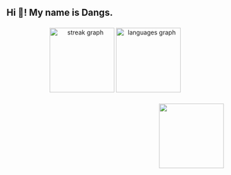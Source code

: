 <h2 align="left">Hi 👋! My name is Dangs.</h2>

###

<div align="center">
<!--   <img src="https://github-readme-stats.vercel.app/api?username=decryptable&hide_title=false&hide_rank=false&show_icons=true&include_all_commits=true&count_private=true&disable_animations=false&theme=material-palenight&locale=en&hide_border=true" height="150" alt="stats graph"  /> -->
  <img src="https://streak-stats.demolab.com?user=decryptable&locale=en&mode=daily&theme=material-palenight&hide_border=true&border_radius=5&card_width=500" height="150" alt="streak graph"  />
  <img src="https://github-readme-stats.vercel.app/api/top-langs?username=decryptable&locale=en&hide_title=false&layout=compact&card_width=500&langs_count=5&theme=material-palenight&hide_border=true" height="150" alt="languages graph"  />
</div>

###

<img align="right" height="150" src="https://i.imgflip.com/65efzo.gif"  />
